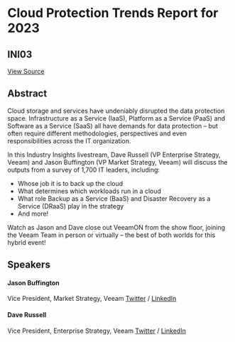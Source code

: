 # Cloud Protection Trends Report for 2023
## INI03
[View Source](https://connect.veeam.com/flow/veeam/veeamon2023/attendeeportal/page/sessioncatalog/session/1678750730055001KJZ3)

## Abstract
Cloud storage and services have undeniably disrupted the data protection space. Infrastructure as a Service (IaaS), Platform as a Service (PaaS) and Software as a Service (SaaS) all have demands for data protection – but often require different methodologies, perspectives and even responsibilities across the IT organization.   

In this Industry Insights livestream, Dave Russell (VP Enterprise Strategy, Veeam) and Jason Buffington (VP Market Strategy, Veeam) will discuss the outputs from a survey of 1,700 IT leaders, including: 


- Whose job it is to back up the cloud  
- What determines which workloads run in a cloud  
- What role Backup as a Service (BaaS) and Disaster Recovery as a Service (DRaaS) play in the strategy  
- And more!  


Watch as Jason and Dave close out VeeamON from the show floor, joining the Veeam Team in person or virtually – the best of both worlds for this hybrid event!  


## Speakers
#### Jason Buffington
Vice President, Market Strategy, Veeam
[Twitter](https://twitter.com/JBuff) / [LinkedIn](https://www.linkedin.com/in/jasonbuffington/)
#### Dave Russell
Vice President, Enterprise Strategy, Veeam
[Twitter](https://twitter.com/BackupDave) / [LinkedIn](https://www.linkedin.com/in/backupdave/)